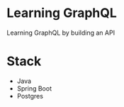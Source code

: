 # Learning GraphQL
Learning GraphQL by building an API

# Stack
  - Java
  - Spring Boot
  - Postgres
